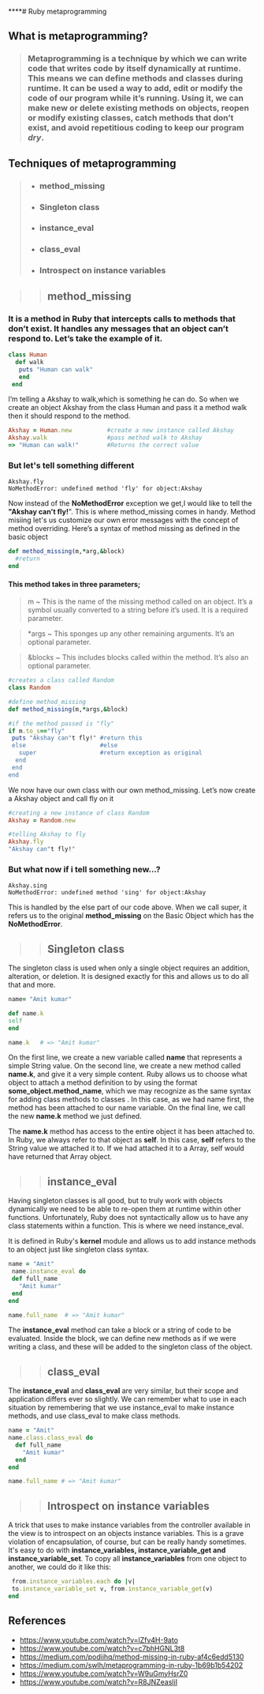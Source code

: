 ****# Ruby metaprogramming 
## What is metaprogramming?
>### Metaprogramming is a technique by which we can write code that writes code by itself dynamically at runtime. This means we can define methods and classes during runtime. It can be used a way to add, edit or modify the code of our program while it’s running. Using it, we can make new or delete existing methods on objects, reopen or modify existing classes, catch methods that don’t exist, and avoid repetitious coding to keep our program _**dry**_.
## Techniques of metaprogramming
>* ### method_missing
>* ### Singleton class
>* ### instance_eval
>* ### class_eval
>* ### Introspect on instance variables
  
  
>>## method_missing
  ### It is a method in Ruby that intercepts calls to methods that don’t exist. It handles any messages that an object can’t respond to. Let’s take the example of it.

```ruby
class Human
  def walk
   puts "Human can walk"
   end
 end  
```
I’m telling a Akshay to walk,which is something he can do. So when we create an object Akshay from the class Human and pass it a method walk then it should respond to the method.

~~~ruby
Akshay = Human.new          #create a new instance called Akshay 
Akshay.walk                 #pass method walk to Akshay
=> "Human can walk!"        #Returns the correct value
~~~
### But let's tell something different
```
Akshay.fly
NoMethodError: undefined method 'fly' for object:Akshay
```
Now instead of the **NoMethodError** exception we get,I would like to tell the **"Akshay can't fly!**". This is where method_missing comes in handy. Method misiing let's us customize our own error messages with the concept of method overriding.
Here’s a syntax of method missing as defined in the basic object
``` ruby
def method_missing(m,*arg,&block)
  #return
end
```
#### This method takes in three parameters;
>m ~ This is the name of the missing method called on an object. It’s a symbol usually converted to a string before it’s used. It is a required parameter.

>*args ~ This sponges up any other remaining arguments. It’s an optional parameter.

>&blocks ~ This includes blocks called within the method. It’s also an optional parameter.
``` ruby
#creates a class called Random
class Random

#define method_missing
def method_missing(m,*args,&block)

#if the method passed is "fly"
if m.to_s=="fly"            
 puts "Akshay can"t fly!" #return this
 else                     #else
   super                  #return exception as original
  end
 end
end 
```
We now have our own class with our own method_missing. Let’s now create a Akshay object and call fly on it
```ruby
#creating a new instance of class Random
Akshay = Random.new          

#telling Akshay to fly
Akshay.fly                   
"Akshay can"t fly!"
```
### But what now if i tell something new...?
```
Akshay.sing
NoMethodError: undefined method 'sing' for object:Akshay
```
This is handled by the else part of our code above. When we call super, it refers us to the original **method_missing** on the Basic Object which has the **NoMethodError**. 
>>## Singleton class
  The singleton class is used when only a single object requires an addition, alteration, or deletion. It is designed exactly for this and allows us to do all that and more.
  ``` ruby
  name= "Amit kumar"

def name.k
  self
end

name.k   # => "Amit kumar"
```
On the first line, we create a new variable called **name** that represents a simple String value. On the second line, we create a new method called **name.k**, and give it a very simple content. Ruby allows us to choose what object to attach a method definition to by using the format **some_object.method_name**, which we may recognize as the same syntax for adding class methods to classes . In this case, as we had name first, the method has been attached to our name variable. On the final line, we call the new **name.k** method we just defined.

The **name.k** method has access to the entire object it has been attached to. In Ruby, we always refer to that object as **self**. In this case, **self** refers to the String value we attached it to. If we had attached it to a Array, self would have returned that Array object.
>>## instance_eval
 Having singleton classes is all good, but to truly work with objects dynamically we need to be able to re-open them at runtime within other functions. Unfortunately, Ruby does not syntactically allow us to have any class statements within a function. This is where we need instance_eval.
 
 It is defined in Ruby's **kernel** module and allows us to add instance methods to an object just like singleton class syntax.
 ``` ruby
 name = "Amit"
  name.instance_eval do
  def full_name
    "Amit kumar"
  end
end

name.full_name  # => "Amit kumar"
```
The **instance_eval** method can take a block or a string of code to be evaluated. Inside the block, we can define new methods as if we were writing a class, and these will be added to the singleton class of the object.
>>## class_eval
The **instance_eval** and **class_eval** are very similar, but their scope and application differs ever so slightly. We can remember what to use in each situation by remembering that we use instance_eval to make instance methods, and use class_eval to make class methods.
``` ruby
name = "Amit"
name.class.class_eval do
  def full_name
    "Amit kumar"
  end
end

name.full_name # => "Amit kumar"
```
>>## Introspect on instance variables
A trick that uses to make instance variables from the controller available in the view is to introspect on an objects instance variables. This is a grave violation of encapsulation, of course, but can be really handy sometimes. It's easy to do with **instance_variables, instance_variable_get and instance_variable_set**. To copy all **instance_variables** from one object to another, we could do it like this:
``` ruby
 from.instance_variables.each do |v|
 to.instance_variable_set v, from.instance_variable_get(v)
end
```
## **References**
* https://www.youtube.com/watch?v=lZfv4H-9ato
* https://www.youtube.com/watch?v=c7bhHGNL3t8
*  https://medium.com/podiihq/method-missing-in-ruby-af4c6edd5130
* https://medium.com/swlh/metaprogramming-in-ruby-1b69b1b54202
* https://www.youtube.com/watch?v=W9uGmyHsrZ0
* https://www.youtube.com/watch?v=R8JNZeasliI